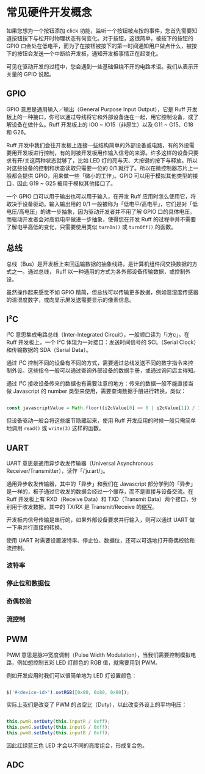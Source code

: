 # 常见硬件开发概念

如果您想为一个按钮添加 click 功能，监听一个按钮被点按的事件，您首先需要知道按钮按下与松开时物理状态有何变化。对于按钮，这很简单，被按下的按钮的 GPIO 口会处在低电平，而为了在按钮被按下的第一时间通知用户做点什么，被按下的按钮会发送一个中断给开发板，通知开发板事情正在起变化。

可见在驱动开发的过程中，您会遇到一些基础但绕不开的电路术语。我们从表示开关量的 GPIO 说起。

## GPIO

GPIO 意思是通用输入／输出（General Purpose Input Output），它是 Ruff 开发板上的一种接口，你可以通过导线将它和外部设备连在一起，用它控制设备，或了解设备在做什么。Ruff 开发板上的 IO0 ~ IO15（非原生）以及 G11 ~ G15、G18 和 G26。
  
Ruff 开发中我们会往开发板上连接一些结构简单的外部设备或电路，有的外设需要用开发板进行控制，有的则被开发板用作输入信号的来源。许多这样的设备只要求有开/关这两种状态就够了，比如 LED 灯的亮与灭、大按键的按下与释放。所以对这些设备的控制和状态读取只需要一位的 0/1 就行了。所以在微控制器芯片上一般都会提供 GPIO，用来做一些「微小的工作」。GPIO 可以用于模拟其他类型的接口，因此 G19 ~ G25 被用于模拟其他接口了。
  
一个 GPIO 口可以用于输出也可以用于输入，在开发 Ruff 应用时怎么使用它，将取决于设备驱动。输入输出用的 0/1 一般被称为「低电平/高电平」，它们是对「低电压/高电压」的进一步抽象，因为驱动开发者并不用了解 GPIO 口的具体电压。而驱动开发者会对高低电平做进一步抽象，使得您在开发 Ruff 的过程中并不需要了解电平高低的变化，只需要使用类似 ```turnOn()``` 或 ```turnOff()``` 的函数。

## 总线

总线（Bus）是开发板上来回运输数据的抽象线路，是计算机组件间交换数据的方式之一。通过总线， Ruff 以一种通用的方式为各外部设备传输数据，或控制外设。
  
虽然操作起来感觉不如 GPIO 精简，但总线可以传输更多数据，例如温湿度传感器的温湿度数字，或向显示屏发送需要显示的像素信息。

## I²C

I²C 意思集成电路总线（Inter-Integrated Circuit），一般顺口读为「i方c」。在 Ruff 开发板上，一个 I²C 体现为一对接口：发送时间信号的 SCL（Serial Clock）和传输数据的 SDA（Serial Data）。
  
通过 I²C 控制不同的设备有不同的方式，需要通过总线发送不同的数字指令来控制外设。这些指令一般可以通过查询外部设备的数据手册，或通过询问店主得知。
  
通过 I²C 接收设备传来的数据也有需要注意的地方：传来的数据一般不能直接当做 Javascript 的 number 类型来使用，需要查询数据手册进行转换，类似：

```javascript

const javascriptValue = Math.floor((i2cValue[0] << 8 | i2cValue[1]) / 1.2);
```

但设备驱动一般会将这些细节隐藏起来，使用 Ruff 开发应用的时候一般只需简单地调用 ```read()``` 或 ```write(3)``` 这样的函数。

## UART

UART 意思是通用异步收发传输器（Universal Asynchronous Receiver/Transmitter），读作「/ˈjuːart/」。
  
通用异步收发传输器，其中的「异步」和我们在 Javascript 部分学到的「异步」是一样的，板子通过它收发的数据会经过一个缓存，而不是直接与设备交流。在 Ruff 开发板上有 RXD（Receive Data）和 TXD（Transmit Data）两个接口，分别用于收发数据。其中的 TX/RX 是 Transmit/Receive 的[缩写](http://electronics.stackexchange.com/questions/214328/whats-the-meaning-of-x-in-rxd-and-txd-of-uart)。
  
开发板内信号传输是串行的，如果外部设备要求并行输入，则可以通过 UART 做一下串并行直接的转换。
  
使用 UART 时需要设置波特率、停止位、数据位，还可以可选地打开奇偶校验和流控制。
  
### 波特率

### 停止位和数据位

### 奇偶校验

### 流控制

## PWM

PWM 意思是脉冲宽度调制（Pulse Width Modulation），当我们需要控制模拟电路，例如想控制五彩 LED 灯颜色的 RGB 值，就需要用到 PWM。
  
例如开发应用时我们可以很简单地为 LED 灯设置颜色：

```javascript

$('#<device-id>').setRGB([0x80, 0x80, 0x80]);
```

实际上我们是改变了 PWM 的占空比（Duty），以此改变外设上的平均电压：

```javascript

this.pwmR.setDuty(this.inputR / 0xff);
this.pwmG.setDuty(this.inputG / 0xff);
this.pwmB.setDuty(this.inputB / 0xff);
```

因此红绿蓝三色 LED 才会以不同的亮度组合，形成复合色。
  
##

## ADC

